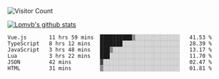![Visitor Count](https://profile-counter.glitch.me/Lpmvb/count.svg)

[![Lpmvb's github stats](https://github-readme-stats.vercel.app/api?username=lpmvb&show_icons=true&title_color=fff&icon_color=79ff97&text_color=9f9f9f&bg_color=151515)](https://github.com/anuraghazra/github-readme-stats)

<!--
Here are some ideas to get you started:

- 🔭 I’m currently working on ...
- 🌱 I’m currently learning ...
- 👯 I’m looking to collaborate on ...
- 🤔 I’m looking for help with ...
- 💬 Ask me about ...
- 📫 How to reach me: ...
- 😄 Pronouns: ...
- ⚡ Fun fact: ...
-->

<!--START_SECTION:waka-->

```text
Vue.js       11 hrs 59 mins  ██████████▒░░░░░░░░░░░░░░   41.53 %
TypeScript   8 hrs 12 mins   ███████░░░░░░░░░░░░░░░░░░   28.39 %
JavaScript   3 hrs 48 mins   ███▒░░░░░░░░░░░░░░░░░░░░░   13.17 %
Lua          3 hrs 22 mins   ███░░░░░░░░░░░░░░░░░░░░░░   11.70 %
JSON         42 mins         ▓░░░░░░░░░░░░░░░░░░░░░░░░   02.47 %
HTML         31 mins         ▒░░░░░░░░░░░░░░░░░░░░░░░░   01.81 %
```

<!--END_SECTION:waka-->
